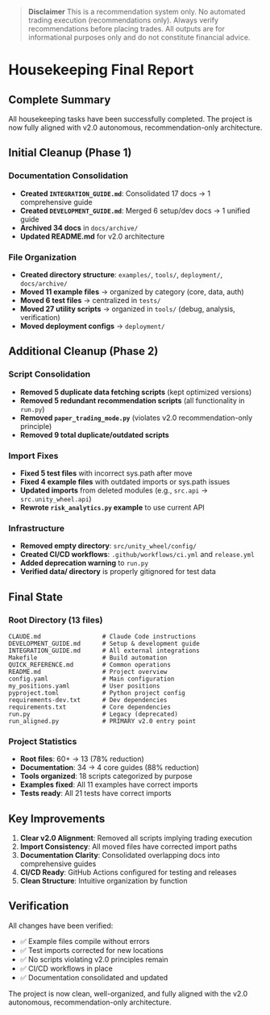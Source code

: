 > **Disclaimer**
> This is a recommendation system only. No automated trading execution (recommendations only). Always verify recommendations before placing trades. All outputs are for informational purposes only and do not constitute financial advice.

# Housekeeping Final Report

## Complete Summary

All housekeeping tasks have been successfully completed. The project is now fully aligned with v2.0 autonomous, recommendation-only architecture.

## Initial Cleanup (Phase 1)

### Documentation Consolidation
- **Created `INTEGRATION_GUIDE.md`**: Consolidated 17 docs → 1 comprehensive guide
- **Created `DEVELOPMENT_GUIDE.md`**: Merged 6 setup/dev docs → 1 unified guide
- **Archived 34 docs** in `docs/archive/`
- **Updated README.md** for v2.0 architecture

### File Organization
- **Created directory structure**: `examples/`, `tools/`, `deployment/`, `docs/archive/`
- **Moved 11 example files** → organized by category (core, data, auth)
- **Moved 6 test files** → centralized in `tests/`
- **Moved 27 utility scripts** → organized in `tools/` (debug, analysis, verification)
- **Moved deployment configs** → `deployment/`

## Additional Cleanup (Phase 2)

### Script Consolidation
- **Removed 5 duplicate data fetching scripts** (kept optimized versions)
- **Removed 5 redundant recommendation scripts** (all functionality in `run.py`)
- **Removed `paper_trading_mode.py`** (violates v2.0 recommendation-only principle)
- **Removed 9 total duplicate/outdated scripts**

### Import Fixes
- **Fixed 5 test files** with incorrect sys.path after move
- **Fixed 4 example files** with outdated imports or sys.path issues
- **Updated imports** from deleted modules (e.g., `src.api` → `src.unity_wheel.api`)
- **Rewrote `risk_analytics.py` example** to use current API

### Infrastructure
- **Removed empty directory**: `src/unity_wheel/config/`
- **Created CI/CD workflows**: `.github/workflows/ci.yml` and `release.yml`
- **Added deprecation warning** to `run.py`
- **Verified data/ directory** is properly gitignored for test data

## Final State

### Root Directory (13 files)
```
CLAUDE.md                 # Claude Code instructions
DEVELOPMENT_GUIDE.md      # Setup & development guide
INTEGRATION_GUIDE.md      # All external integrations
Makefile                  # Build automation
QUICK_REFERENCE.md        # Common operations
README.md                 # Project overview
config.yaml               # Main configuration
my_positions.yaml         # User positions
pyproject.toml            # Python project config
requirements-dev.txt      # Dev dependencies
requirements.txt          # Core dependencies
run.py                    # Legacy (deprecated)
run_aligned.py            # PRIMARY v2.0 entry point
```

### Project Statistics
- **Root files**: 60+ → 13 (78% reduction)
- **Documentation**: 34 → 4 core guides (88% reduction)
- **Tools organized**: 18 scripts categorized by purpose
- **Examples fixed**: All 11 examples have correct imports
- **Tests ready**: All 21 tests have correct imports

## Key Improvements

1. **Clear v2.0 Alignment**: Removed all scripts implying trading execution
2. **Import Consistency**: All moved files have corrected import paths
3. **Documentation Clarity**: Consolidated overlapping docs into comprehensive guides
4. **CI/CD Ready**: GitHub Actions configured for testing and releases
5. **Clean Structure**: Intuitive organization by function

## Verification

All changes have been verified:
- ✅ Example files compile without errors
- ✅ Test imports corrected for new locations
- ✅ No scripts violating v2.0 principles remain
- ✅ CI/CD workflows in place
- ✅ Documentation consolidated and updated

The project is now clean, well-organized, and fully aligned with the v2.0 autonomous, recommendation-only architecture.
